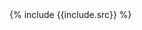 <div class="layout">
	<section id="{{ include.label }}" class="container">
    <section class="box picture features">
		<div markdown="1">{% include {{include.src}} %}</div>
	</section>
    </section>
</div>
